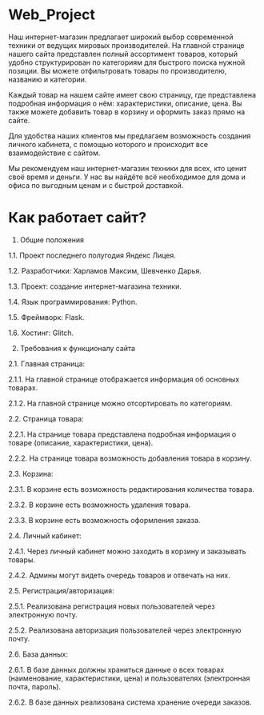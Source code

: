 # Web_Project

Наш интернет-магазин предлагает широкий выбор современной техники от ведущих мировых производителей. На главной странице нашего сайта представлен полный ассортимент товаров, который удобно структурирован по категориям для быстрого поиска нужной позиции. Вы можете отфильтровать товары по производителю, названию и категории.

Каждый товар на нашем сайте имеет свою страницу, где представлена подробная информация о нём: характеристики, описание, цена. Вы также можете добавить товар в корзину и оформить заказ прямо на сайте.

Для удобства наших клиентов мы предлагаем возможность создания личного кабинета, с помощью которого и происходит все взаимодействие с сайтом.

Мы рекомендуем наш интернет-магазин техники для всех, кто ценит своё время и деньги. У нас вы найдёте всё необходимое для дома и офиса по выгодным ценам и с быстрой доставкой.

# Как работает сайт?

1. Общие положения

1.1. Проект последнего полугодия Яндекс Лицея.

1.2. Разработчики: Харламов Максим, Шевченко Дарья.

1.3. Проект: создание интернет-магазина техники.

1.4. Язык программирования: Python.

1.5. Фреймворк: Flask.

1.6. Хостинг: Glitch.

2. Требования к функционалу сайта

2.1. Главная страница:

2.1.1. На главной странице отображается информация об основных товарах.

2.1.2. На главной странице можно отсортировать по категориям.

2.2. Страница товара:

2.2.1. На странице товара представлена подробная информация о товаре (описание, характеристики, цена).

2.2.2. На странице товара возможность добавления товара в корзину.

2.3. Корзина:

2.3.1. В корзине есть возможность редактирования количества товара.

2.3.2. В корзине есть возможность удаления товара.

2.3.3. В корзине есть возможность оформления заказа.

2.4. Личный кабинет:

2.4.1. Через личный кабинет можно заходить в корзину и заказывать товары.

2.4.2. Админы могут видеть очередь товаров и отвечать на них.

2.5. Регистрация/авторизация:

2.5.1. Реализована регистрация новых пользователей через электронную почту.

2.5.2. Реализована авторизация пользователей через электронную почту.

2.6. База данных:

2.6.1. В базе данных должны храниться данные о всех товарах (наименование, характеристики, цена) и пользователях (электронная почта, пароль).

2.6.2. В базе данных реализована система хранение очереди заказов.
